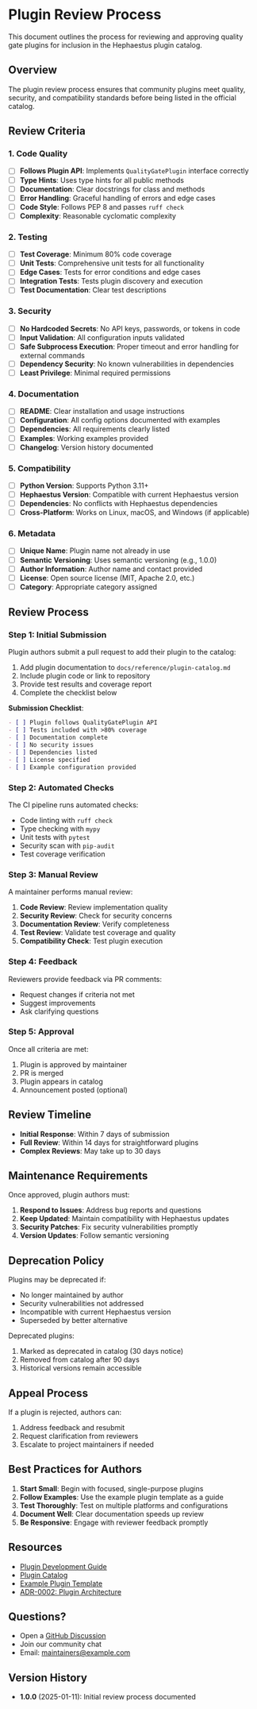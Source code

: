 # Plugin Review Process

This document outlines the process for reviewing and approving quality gate plugins for inclusion in the Hephaestus plugin catalog.

## Overview

The plugin review process ensures that community plugins meet quality, security, and compatibility standards before being listed in the official catalog.

## Review Criteria

### 1. Code Quality

- [ ] **Follows Plugin API**: Implements `QualityGatePlugin` interface correctly
- [ ] **Type Hints**: Uses type hints for all public methods
- [ ] **Documentation**: Clear docstrings for class and methods
- [ ] **Error Handling**: Graceful handling of errors and edge cases
- [ ] **Code Style**: Follows PEP 8 and passes `ruff check`
- [ ] **Complexity**: Reasonable cyclomatic complexity

### 2. Testing

- [ ] **Test Coverage**: Minimum 80% code coverage
- [ ] **Unit Tests**: Comprehensive unit tests for all functionality
- [ ] **Edge Cases**: Tests for error conditions and edge cases
- [ ] **Integration Tests**: Tests plugin discovery and execution
- [ ] **Test Documentation**: Clear test descriptions

### 3. Security

- [ ] **No Hardcoded Secrets**: No API keys, passwords, or tokens in code
- [ ] **Input Validation**: All configuration inputs validated
- [ ] **Safe Subprocess Execution**: Proper timeout and error handling for external commands
- [ ] **Dependency Security**: No known vulnerabilities in dependencies
- [ ] **Least Privilege**: Minimal required permissions

### 4. Documentation

- [ ] **README**: Clear installation and usage instructions
- [ ] **Configuration**: All config options documented with examples
- [ ] **Dependencies**: All requirements clearly listed
- [ ] **Examples**: Working examples provided
- [ ] **Changelog**: Version history documented

### 5. Compatibility

- [ ] **Python Version**: Supports Python 3.11+
- [ ] **Hephaestus Version**: Compatible with current Hephaestus version
- [ ] **Dependencies**: No conflicts with Hephaestus dependencies
- [ ] **Cross-Platform**: Works on Linux, macOS, and Windows (if applicable)

### 6. Metadata

- [ ] **Unique Name**: Plugin name not already in use
- [ ] **Semantic Versioning**: Uses semantic versioning (e.g., 1.0.0)
- [ ] **Author Information**: Author name and contact provided
- [ ] **License**: Open source license (MIT, Apache 2.0, etc.)
- [ ] **Category**: Appropriate category assigned

## Review Process

### Step 1: Initial Submission

Plugin authors submit a pull request to add their plugin to the catalog:

1. Add plugin documentation to `docs/reference/plugin-catalog.md`
2. Include plugin code or link to repository
3. Provide test results and coverage report
4. Complete the checklist below

**Submission Checklist**:
```markdown
- [ ] Plugin follows QualityGatePlugin API
- [ ] Tests included with >80% coverage
- [ ] Documentation complete
- [ ] No security issues
- [ ] Dependencies listed
- [ ] License specified
- [ ] Example configuration provided
```

### Step 2: Automated Checks

The CI pipeline runs automated checks:

- Code linting with `ruff check`
- Type checking with `mypy`
- Unit tests with `pytest`
- Security scan with `pip-audit`
- Test coverage verification

### Step 3: Manual Review

A maintainer performs manual review:

1. **Code Review**: Review implementation quality
2. **Security Review**: Check for security concerns
3. **Documentation Review**: Verify completeness
4. **Test Review**: Validate test coverage and quality
5. **Compatibility Check**: Test plugin execution

### Step 4: Feedback

Reviewers provide feedback via PR comments:

- Request changes if criteria not met
- Suggest improvements
- Ask clarifying questions

### Step 5: Approval

Once all criteria are met:

1. Plugin is approved by maintainer
2. PR is merged
3. Plugin appears in catalog
4. Announcement posted (optional)

## Review Timeline

- **Initial Response**: Within 7 days of submission
- **Full Review**: Within 14 days for straightforward plugins
- **Complex Reviews**: May take up to 30 days

## Maintenance Requirements

Once approved, plugin authors must:

1. **Respond to Issues**: Address bug reports and questions
2. **Keep Updated**: Maintain compatibility with Hephaestus updates
3. **Security Patches**: Fix security vulnerabilities promptly
4. **Version Updates**: Follow semantic versioning

## Deprecation Policy

Plugins may be deprecated if:

- No longer maintained by author
- Security vulnerabilities not addressed
- Incompatible with current Hephaestus version
- Superseded by better alternative

Deprecated plugins:
1. Marked as deprecated in catalog (30 days notice)
2. Removed from catalog after 90 days
3. Historical versions remain accessible

## Appeal Process

If a plugin is rejected, authors can:

1. Address feedback and resubmit
2. Request clarification from reviewers
3. Escalate to project maintainers if needed

## Best Practices for Authors

1. **Start Small**: Begin with focused, single-purpose plugins
2. **Follow Examples**: Use the example plugin template as a guide
3. **Test Thoroughly**: Test on multiple platforms and configurations
4. **Document Well**: Clear documentation speeds up review
5. **Be Responsive**: Engage with reviewer feedback promptly

## Resources

- [Plugin Development Guide](plugin-development.md)
- [Plugin Catalog](../reference/plugin-catalog.md)
- [Example Plugin Template](https://github.com/IAmJonoBo/Hephaestus/tree/main/plugin-templates/example-plugin/)
- [ADR-0002: Plugin Architecture](../adr/0002-plugin-architecture.md)

## Questions?

- Open a [GitHub Discussion](https://github.com/IAmJonoBo/Hephaestus/discussions)
- Join our community chat
- Email: maintainers@example.com

## Version History

- **1.0.0** (2025-01-11): Initial review process documented

